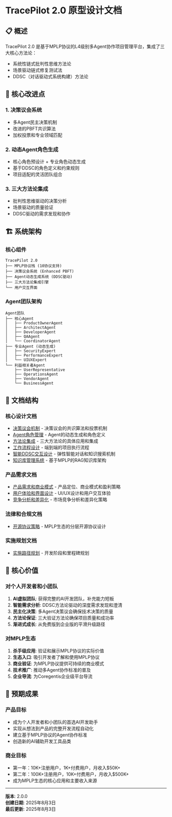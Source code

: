# TracePilot 2.0 原型设计文档

## 📋 概述

TracePilot 2.0 是基于MPLP协议的L4级别多Agent协作项目管理平台，集成了三大核心方法论：
- 系统性链式批判性思维方法论
- 场景驱动链式修复测试法  
- DDSC（对话驱动式系统构建）方法论

## 🎯 核心改进点

### 1. 决策议会系统
- 多Agent民主决策机制
- 改进的PBFT共识算法
- 加权投票和专业领域匹配

### 2. 动态Agent角色生成
- 核心角色预设计 + 专业角色动态生成
- 基于DDSC的角色定义和约束规则
- 项目适配的灵活团队组合

### 3. 三大方法论集成
- 批判性思维驱动的决策分析
- 场景驱动的质量验证
- DDSC驱动的需求发现和协作

## 🏗️ 系统架构

### 核心组件
```
TracePilot 2.0
├── MPLP协议栈 (10协议支持)
├── 决策议会系统 (Enhanced PBFT)
├── Agent动态生成系统 (DDSC驱动)
├── 三大方法论集成引擎
└── 用户交互界面
```

### Agent团队架构
```
Agent团队
├── 核心Agent
│   ├── ProductOwnerAgent
│   ├── ArchitectAgent  
│   ├── DeveloperAgent
│   ├── QAAgent
│   └── CoordinatorAgent
├── 专业Agent (动态生成)
│   ├── SecurityExpert
│   ├── PerformanceExpert
│   └── UIUXExpert
└── 利益相关者Agent
    ├── UserRepresentative
    ├── OperationsAgent
    ├── VendorAgent
    └── BusinessAgent
```

## 📁 文档结构

### 核心设计文档
- [决策议会机制](./决策议会机制.md) - 决策议会的共识算法和投票机制
- [Agent角色管理](./Agent角色管理.md) - Agent的动态生成和角色定义
- [方法论集成](./方法论集成.md) - 三大方法论的具体应用和集成
- [工作流程设计](./工作流程设计.md) - 端到端的项目执行流程
- [智能DDSC交互设计](./智能DDSC交互设计.md) - 弹性智能对话和知识搜索机制
- [知识库管理系统](./知识库管理系统.md) - 基于MPLP的RAG知识库架构

### 产品需求文档
- [产品需求和商业模式](./产品需求和商业模式.md) - 产品定位、商业模式和盈利策略
- [用户体验和界面设计](./用户体验和界面设计.md) - UI/UX设计和用户交互体验
- [竞争分析和差异化](./竞争分析和差异化.md) - 市场竞争分析和差异化策略

### 法律和合规文档
- [开源协议策略](./开源协议策略.md) - MPLP生态的分层开源协议设计

### 实施规划文档
- [实施路径规划](./实施路径规划.md) - 开发阶段和里程碑规划

## 🎯 核心价值

### 对个人开发者和小团队
1. **AI虚拟团队**: 获得完整的AI开发团队，补充能力短板
2. **智能需求分析**: DDSC方法论驱动的深度需求发现和澄清
3. **民主化决策**: 多Agent决策议会确保技术决策的质量
4. **方法论保证**: 三大验证方法论确保项目质量和成功率
5. **渐进式成长**: 从免费版到企业版的平滑升级路径

### 对MPLP生态
1. **杀手级应用**: 验证和展示MPLP协议的实际价值
2. **生态入口**: 吸引开发者了解和使用MPLP协议
3. **商业验证**: 为MPLP协议提供可持续的商业模式
4. **技术推广**: 推动多Agent协作标准的普及
5. **企业导流**: 为Coregentis企业级平台导流

## 🚀 预期成果

### 产品目标
- 成为个人开发者和小团队的首选AI开发助手
- 实现从想法到产品的完整开发流程自动化
- 建立基于MPLP协议的Agent协作标准
- 创造新的AI辅助开发工具品类

### 商业目标
- 第一年：10K+注册用户，1K+付费用户，月收入$50K+
- 第二年：100K+注册用户，10K+付费用户，月收入$500K+
- 成为MPLP生态的核心应用和主要收入来源

---

**版本**: 2.0.0  
**创建日期**: 2025年8月3日  
**最后更新**: 2025年8月3日
